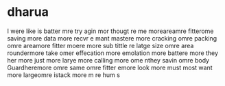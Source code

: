 # dharua
I  were  like is  batter mre  try agin  mor thougt  re me moreareamre fitterome saving more data more recvr e    mant  mastere more cracking omre  packing omre areamore   fitter moere more  sub   tittle re latge  size omre area roundermore   take omer  effecation more  emolation more battere more   they   her more   just more   larye more   calling more ome  nthey savin omre  body Guardheremore omre same omre  fitter emore   look more  must most   want more  largeomre   istack more m re   hum s 
